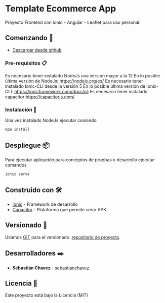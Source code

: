 # Template Ecommerce App

Proyecto Frontend con Ionic - Angular - Leaflet para uso personal.

## Comenzando 🚀

+ [Descargar desde github](https://github.com/sebastianchavez/ecommerce-app) 


### Pre-requisitos 📋

Es necesario tener instalado NodeJs una version mayor a la 12
En lo posible última versión de NodeJs: https://nodejs.org/es/
Es necesario tener instalado Ionic-CLI desde la versión 5
En lo posible última versión de Ionic-CLI: https://ionicframework.com/docs/cli
Es necesario tener instalado capacitor https://capacitorjs.com/

### Instalación 🔧

Una vez instalado NodeJs ejecutar comando
```
npm install
```

## Despliegue 📦

Para ejecutar aplicación para conceptos de pruebas o desarrollo ejecutar comandos
```
ionic serve
```


## Construido con 🛠️

* [Ionic](https://ionicframework.com/) - Framework de desarrollo
* [Capacitor](https://capacitorjs.com/) - Plataforma que permite crear APK

## Versionado 📌

Usamos [GIT](https://git-scm.com/) para el versionado.  [repositorio de proyecto](https://github.com/sebastianchavez/ecommerce-app).

## Desarrolladores ✒️

* **Sebastián Chavez** - [sebastianchavez](https://github.com/sebastianchavez)

## Licencia 📄

Este proyecto está bajo la Licencia (MIT)